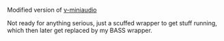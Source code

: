 Modified version of [v-miniaudio](https://github.com/Larpon/v-miniaudio)

Not ready for anything serious, just a scuffed wrapper to get stuff running, which then later get replaced by my BASS wrapper.
